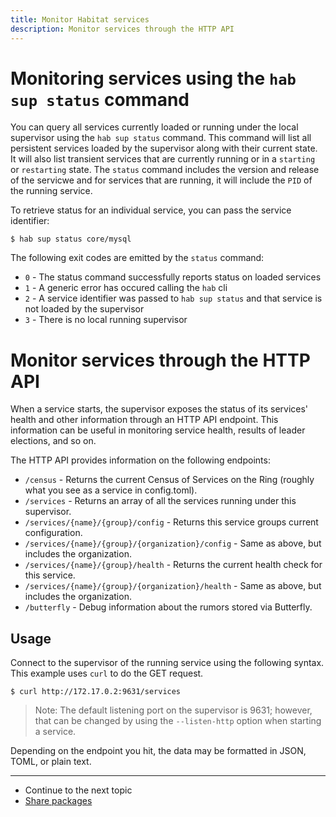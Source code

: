 ```yaml
---
title: Monitor Habitat services
description: Monitor services through the HTTP API
---
```


# Monitoring services using the `hab sup status` command
You can query all services currently loaded or running under the local supervisor using the `hab sup status` command. This command will list all persistent services loaded by the supervisor along with their current state. It will also list transient services that are currently running or in a `starting` or `restarting` state. The `status` command includes the version and release of the servicwe and for services that are running, it will include the `PID` of the running service.

To retrieve status for an individual service, you can pass the service identifier:

```
$ hab sup status core/mysql
```

The following exit codes are emitted by the `status` command:

* `0` - The status command successfully reports status on loaded services
* `1` - A generic error has occured calling the `hab` cli
* `2` - A service identifier was passed to `hab sup status` and that service is not loaded by the supervisor
* `3` - There is no local running supervisor

# Monitor services through the HTTP API
When a service starts, the supervisor exposes the status of its services' health and other information through an HTTP API endpoint. This information can be useful in monitoring service health, results of leader elections, and so on.

The HTTP API provides information on the following endpoints:

* `/census` - Returns the current Census of Services on the Ring (roughly what you see as a service in config.toml).
* `/services` - Returns an array of all the services running under this supervisor.
* `/services/{name}/{group}/config` - Returns this service groups current configuration.
* `/services/{name}/{group}/{organization}/config` - Same as above, but includes the organization.
* `/services/{name}/{group}/health` - Returns the current health check for this service.
* `/services/{name}/{group}/{organization}/health` - Same as above, but includes the organization.
* `/butterfly` - Debug information about the rumors stored via Butterfly.

## Usage
Connect to the supervisor of the running service using the following syntax. This example uses `curl` to do the GET request.

```
$ curl http://172.17.0.2:9631/services
```

> Note: The default listening port on the supervisor is 9631; however, that can be changed by using the `--listen-http` option when starting a service.

Depending on the endpoint you hit, the data may be formatted in JSON, TOML, or plain text.

<hr>
<ul class="main-content--link-nav">
  <li>Continue to the next topic</li>
  <li><a href="/docs/share-packages-overview">Share packages</a></li>
</ul>
